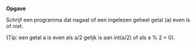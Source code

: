 **Opgave**

Schrijf een programma dat nagaat of een ingelezen geheel getal (a) even is of niet.

(Tip: een getal a is even als a/2 gelijk is aan int(a/2) of als a % 2 = 0).